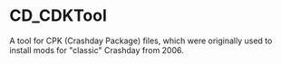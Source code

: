 # CD_CDKTool
A tool for CPK (Crashday Package) files, which were originally used to install mods for "classic" Crashday from 2006.
